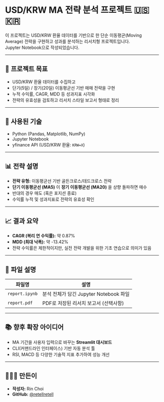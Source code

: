 # USD/KRW MA 전략 분석 프로젝트 🇺🇸🇰🇷

이 프로젝트는 USD/KRW 환율 데이터를 기반으로 한 단순 이동평균(Moving Average) 전략을 구현하고 성과를 분석하는 리서치형 프로젝트입니다.  
Jupyter Notebook으로 작성되었습니다.

---

## 📌 프로젝트 목표

- USD/KRW 환율 데이터를 수집하고
- 단기(5일) / 장기(20일) 이동평균선 기반 매매 전략을 구현
- 누적 수익률, CAGR, MDD 등 성과지표 시각화
- 전략의 유효성을 검토하고 리서치 스타일 보고서 형태로 정리

---

## 🔧 사용된 기술

- Python (Pandas, Matplotlib, NumPy)
- Jupyter Notebook
- yfinance API (USD/KRW 환율: `KRW=X`)

---

## 📊 전략 설명

- **전략 유형:** 이동평균선 기반 골든크로스/데드크로스 전략
- **단기 이동평균선 (MA5)** 이 **장기 이동평균선 (MA20)** 을 상향 돌파하면 매수
- 반대의 경우 매도 (혹은 포지션 종료)
- 수익률 누적 및 성과지표로 전략의 유효성 확인

---

## 📈 결과 요약

- **CAGR (복리 연 수익률):** 약 0.87%  
- **MDD (최대 낙폭):** 약 -13.42%  
- 전략 수익률은 제한적이지만, 실전 전략 개발을 위한 기초 연습으로 의미가 있음

---

## 🧾 파일 설명

| 파일명            | 설명                                      |
|------------------|------------------------------------------|
| `report.ipynb`   | 분석 전체가 담긴 Jupyter Notebook 파일       |
| `report.pdf`     | PDF로 저장된 리서치 보고서 (선택사항)         |

---

## 📚 향후 확장 아이디어

- MA 기간을 사용자 입력으로 바꾸는 **Streamlit 대시보드**
- CLI(커맨드라인 인터페이스) 기반 자동 분석 툴
- RSI, MACD 등 다양한 기술적 지표 추가하여 성능 개선

---

## 🙋🏻‍♀️ 만든이

- **작성자:** Rin Choi  
- **GitHub:** [@retellretell](https://github.com/retellretell)
